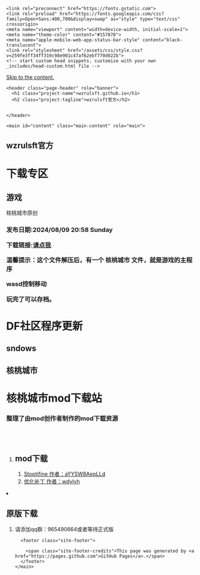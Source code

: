 <!DOCTYPE html>
<html lang="en-US">
  <head>
    <meta charset="UTF-8">

<!-- Begin Jekyll SEO tag v2.8.0 -->
<title>wzrulsft的站 | wzrulsft</title>
<meta name="generator" content="Jekyll v3.10.0" />
<meta property="og:title" content="wzrulsft官方网" />
<meta property="og:locale" content="en_US" />
<meta name="description" content="wzrulsft" />
<meta property="og:description" content="wzrulsft官方网" />
<link rel="canonical" href="https://wzrulsft.github.io/" />
<meta property="og:url" content="https://wzrulsft.github.io/" />
<meta property="og:site_name" content="wzrulsft" />
<meta property="og:type" content="website" />
<meta name="twitter:card" content="summary" />
<meta property="twitter:title" content="wzr" />
<script type="application/ld+json">
{"@context":"https://schema.org","@type":"WebSite","description":"wzrulsft官方网","headline":"wzrulsft.github.io","name":"wzrulsft","url":"https://wzrulsft.github.io/"}</script>
<!-- End Jekyll SEO tag -->

    <link rel="preconnect" href="https://fonts.gstatic.com">
    <link rel="preload" href="https://fonts.googleapis.com/css?family=Open+Sans:400,700&display=swap" as="style" type="text/css" crossorigin>
    <meta name="viewport" content="width=device-width, initial-scale=1">
    <meta name="theme-color" content="#157878">
    <meta name="apple-mobile-web-app-status-bar-style" content="black-translucent">
    <link rel="stylesheet" href="/assets/css/style.css?v=259fe3ff34ff319c98e901c47af62ebf770d022b">
    <!-- start custom head snippets, customize with your own _includes/head-custom.html file -->

<!-- Setup Google Analytics -->



<!-- You can set your favicon here -->
<!-- link rel="shortcut icon" type="image/x-icon" href="/favicon.ico" -->

<!-- end custom head snippets -->

  </head>
  <body>
    <a id="skip-to-content" href="#content">Skip to the content.</a>

    <header class="page-header" role="banner">
      <h1 class="project-name">wzrulsft.github.io</h1>
      <h2 class="project-tagline">wzrulsft官方</h2>
      
      
    </header>

    <main id="content" class="main-content" role="main">
      
<h2 id="wzrulsft官方">wzrulsft官方</h2>

<h1 id="下载专区">下载专区</h1>

<h2 id="游戏">游戏</h2>
<p>核桃城市原创</p>

<h3 id="-wzrulsft核桃城市">
<p>发布日期:2024/08/09 20:58 Sunday</p>

<p>下载链接:<a href="https://mc.dfrobot.com.cn/thread-319785-1-1.html">请点我</a></p>

<p>温馨提示：这个文件解压后，有一个 核桃城市 文件，就是游戏的主程序</p>

<p>wasd控制移动</p>

<p>玩完了可以存档。</p>

<h1 id="df社区程序更新">DF社区程序更新</h1>
<h2 id="sndows">sndows</h2>
<h2 id="核桃城市">核桃城市</h2>
<!DOCTYPE html>
<html lang="zh-CN">
    <meta charset="UTF-8">
    <meta name="viewport" content="width=device-width, initial-scale=1.0">
    
</head>

<body>
    <div class="container">
	<h1>核桃城市mod下载站</h1>
	<h3>整理了由mod创作者制作的mod下载资源</h3>   
	<br>
	<br> 
	<ol>
		<li>
			<h2>mod下载</h2>
		</li>
		<ol><li><a href="https://wwqm.lanzouj.com/iUPDL27msgyf" target="_blank">Stoptifine 作者：aYYSW8AepLLd</a></li>
			<li><a href="https://wwqm.lanzouj.com/ilCpI27msjbai" target="_blank">优化补丁 作者：wdylyh</a></li>
        </ol>
    </ol>
    <li>
		<h2>原版下载</h2>
</li>
		<ol><li>请添加qq群：965490664或者等待正式版</a></li>



      <footer class="site-footer">
        
        <span class="site-footer-credits">This page was generated by <a href="https://pages.github.com">GitHub Pages</a>.</span>
      </footer>
    </main>
  </body>
</html>

